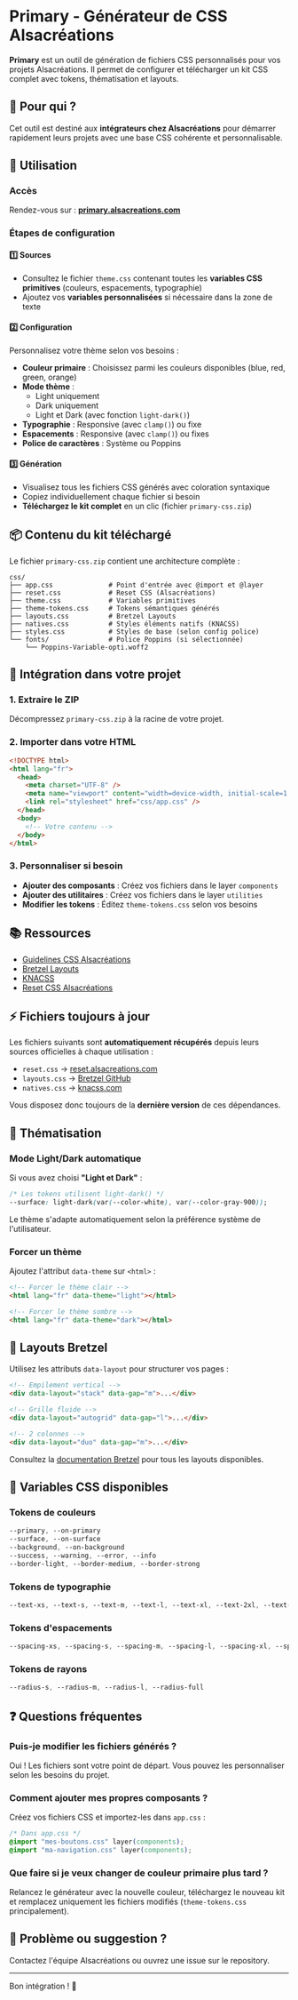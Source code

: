 # Primary - Générateur de CSS Alsacréations

**Primary** est un outil de génération de fichiers CSS personnalisés pour vos projets Alsacréations. Il permet de configurer et télécharger un kit CSS complet avec tokens, thématisation et layouts.

## 🎯 Pour qui ?

Cet outil est destiné aux **intégrateurs chez Alsacréations** pour démarrer rapidement leurs projets avec une base CSS cohérente et personnalisable.

## 🚀 Utilisation

### Accès

Rendez-vous sur : [**primary.alsacreations.com**](https://primary.alsacreations.com)

### Étapes de configuration

#### 1️⃣ Sources

- Consultez le fichier `theme.css` contenant toutes les **variables CSS primitives** (couleurs, espacements, typographie)
- Ajoutez vos **variables personnalisées** si nécessaire dans la zone de texte

#### 2️⃣ Configuration

Personnalisez votre thème selon vos besoins :

- **Couleur primaire** : Choisissez parmi les couleurs disponibles (blue, red, green, orange)
- **Mode thème** :
  - Light uniquement
  - Dark uniquement
  - Light et Dark (avec fonction `light-dark()`)
- **Typographie** : Responsive (avec `clamp()`) ou fixe
- **Espacements** : Responsive (avec `clamp()`) ou fixes
- **Police de caractères** : Système ou Poppins

#### 3️⃣ Génération

- Visualisez tous les fichiers CSS générés avec coloration syntaxique
- Copiez individuellement chaque fichier si besoin
- **Téléchargez le kit complet** en un clic (fichier `primary-css.zip`)

## 📦 Contenu du kit téléchargé

Le fichier `primary-css.zip` contient une architecture complète :

```text
css/
├── app.css              # Point d'entrée avec @import et @layer
├── reset.css            # Reset CSS (Alsacréations)
├── theme.css            # Variables primitives
├── theme-tokens.css     # Tokens sémantiques générés
├── layouts.css          # Bretzel Layouts
├── natives.css          # Styles éléments natifs (KNACSS)
├── styles.css           # Styles de base (selon config police)
└── fonts/               # Police Poppins (si sélectionnée)
    └── Poppins-Variable-opti.woff2
```

## 🔧 Intégration dans votre projet

### 1. Extraire le ZIP

Décompressez `primary-css.zip` à la racine de votre projet.

### 2. Importer dans votre HTML

```html
<!DOCTYPE html>
<html lang="fr">
  <head>
    <meta charset="UTF-8" />
    <meta name="viewport" content="width=device-width, initial-scale=1.0" />
    <link rel="stylesheet" href="css/app.css" />
  </head>
  <body>
    <!-- Votre contenu -->
  </body>
</html>
```

### 3. Personnaliser si besoin

- **Ajouter des composants** : Créez vos fichiers dans le layer `components`
- **Ajouter des utilitaires** : Créez vos fichiers dans le layer `utilities`
- **Modifier les tokens** : Éditez `theme-tokens.css` selon vos besoins

## 📚 Ressources

- [Guidelines CSS Alsacréations](guidelines-css.md)
- [Bretzel Layouts](https://bretzel.alsacreations.com/)
- [KNACSS](https://knacss.com/)
- [Reset CSS Alsacréations](https://reset.alsacreations.com/)

## ⚡ Fichiers toujours à jour

Les fichiers suivants sont **automatiquement récupérés** depuis leurs sources officielles à chaque utilisation :

- `reset.css` → [reset.alsacreations.com](https://reset.alsacreations.com/public/reset.css)
- `layouts.css` → [Bretzel GitHub](https://github.com/alsacreations/bretzel)
- `natives.css` → [knacss.com](https://knacss.com/css/natives.css)

Vous disposez donc toujours de la **dernière version** de ces dépendances.

## 🎨 Thématisation

### Mode Light/Dark automatique

Si vous avez choisi **"Light et Dark"** :

```css
/* Les tokens utilisent light-dark() */
--surface: light-dark(var(--color-white), var(--color-gray-900));
```

Le thème s'adapte automatiquement selon la préférence système de l'utilisateur.

### Forcer un thème

Ajoutez l'attribut `data-theme` sur `<html>` :

```html
<!-- Forcer le thème clair -->
<html lang="fr" data-theme="light"></html>

<!-- Forcer le thème sombre -->
<html lang="fr" data-theme="dark"></html>
```

## 📐 Layouts Bretzel

Utilisez les attributs `data-layout` pour structurer vos pages :

```html
<!-- Empilement vertical -->
<div data-layout="stack" data-gap="m">...</div>

<!-- Grille fluide -->
<div data-layout="autogrid" data-gap="l">...</div>

<!-- 2 colonnes -->
<div data-layout="duo" data-gap="m">...</div>
```

Consultez la [documentation Bretzel](https://bretzel.alsacreations.com/) pour tous les layouts disponibles.

## 🎯 Variables CSS disponibles

### Tokens de couleurs

```css
--primary, --on-primary
--surface, --on-surface
--background, --on-background
--success, --warning, --error, --info
--border-light, --border-medium, --border-strong
```

### Tokens de typographie

```css
--text-xs, --text-s, --text-m, --text-l, --text-xl, --text-2xl, --text-3xl
```

### Tokens d'espacements

```css
--spacing-xs, --spacing-s, --spacing-m, --spacing-l, --spacing-xl, --spacing-2xl
```

### Tokens de rayons

```css
--radius-s, --radius-m, --radius-l, --radius-full
```

## ❓ Questions fréquentes

### Puis-je modifier les fichiers générés ?

Oui ! Les fichiers sont votre point de départ. Vous pouvez les personnaliser selon les besoins du projet.

### Comment ajouter mes propres composants ?

Créez vos fichiers CSS et importez-les dans `app.css` :

```css
/* Dans app.css */
@import "mes-boutons.css" layer(components);
@import "ma-navigation.css" layer(components);
```

### Que faire si je veux changer de couleur primaire plus tard ?

Relancez le générateur avec la nouvelle couleur, téléchargez le nouveau kit et remplacez uniquement les fichiers modifiés (`theme-tokens.css` principalement).

## 🐛 Problème ou suggestion ?

Contactez l'équipe Alsacréations ou ouvrez une issue sur le repository.

---

Bon intégration ! 🚀
